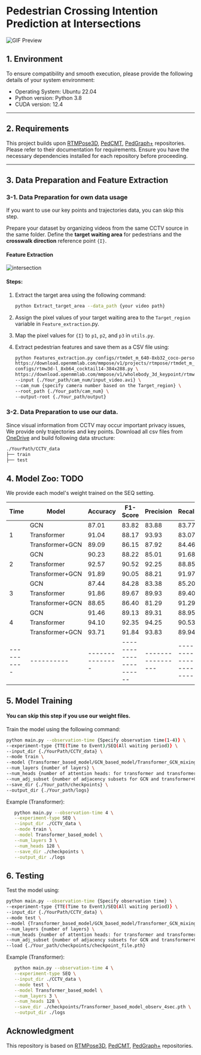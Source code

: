# Pedestrian Crossing Intention Prediction at Intersections


![GIF Preview](Geo_invariant_gif.gif)

## 1. Environment
To ensure compatibility and smooth execution, please provide the following details of your system environment:
- Operating System: Ubuntu 22.04
- Python version: Python 3.8
- CUDA version: 12.4
---

## 2. Requirements
This project builds upon [RTMPose3D](https://github.com/open-mmlab/mmpose/tree/main/projects/rtmpose), [PedCMT](https://github.com/xbchen82/PedCMT), [PedGraph+](https://github.com/RodrigoGantier/Pedestrian_graph_plus.git) repositories. Please refer to their documentation for requirements. Ensure you have the necessary dependencies installed for each repository before proceeding.

---

## 3. Data Preparation and Feature Extraction

### 3-1. Data Preparation for own data usage
If you want to use our key points and trajectories data, you can skip this step.

Prepare your dataset by organizing videos from the same CCTV source in the same folder. Define the **target waiting area** for pedestrians and the **crosswalk direction** reference point `{I}`.

#### Feature Extraction
![intersection](https://github.com/user-attachments/assets/7af85e64-2b0e-4003-9620-f53f6972462a)


#### Steps:
1. Extract the target area using the following command:
   ```bash
   python Extract_target_area --data_path {your video path}
   ```
2. Assign the pixel values of your target waiting area to the `Target_region` variable in `Feature_extraction`.py.

3. Map the pixel values for `{I}` to `p1`, `p2`, and `p3` in `utils.py`.

4. Extract pedestrian features and save them as a CSV file using:
   ```bash
   python Features_extraction.py configs/rtmdet_m_640-8xb32_coco-person.py \
   https://download.openmmlab.com/mmpose/v1/projects/rtmpose/rtmdet_m_8xb32-100e_coco-obj365-person-235e8209.pth \
   configs/rtmw3d-l_8xb64_cocktail14-384x288.py \
   https://download.openmmlab.com/mmpose/v1/wholebody_3d_keypoint/rtmw3d/rtmw3d-l_8xb64_cocktail14-384x288-794dbc78_20240626.pth \
   --input {./Your_path/cam_num/input_video.avi} \
   --cam_num {specify camera number based on the Target_region} \
   --root_path {./Your_path/cam_num} \
   --output-root {./Your_path/output}
   ```

### 3-2. Data Preparation to use our data.
Since visual information from CCTV may occur important privacy issues, We provide only trajectories and key points.
Download all csv files from [OneDrive](https://ucf-my.sharepoint.com/my?id=%2Fpersonal%2Fyo171134%5Fucf%5Fedu%2FDocuments%2FCrossing%20Dirrection%20Prediction%2FCCTV%5Fdata&login_hint=yo171134%40ucf%2Eedu) and build following data structure:

```bash
./YourPath/CCTV_data
├── train
├── test
```

## 4. Model Zoo: TODO

We provide each model's weight trained on the SEQ setting.

| Time | Model | Accuracy | F1-Score | Precision | Recall |
|----------|----------|---------------|----------------------|-----------------|--------------------|
|  | GCN | 87.01 | 83.82 | 83.88 | 83.77 | 
| 1 | Transformer | 91.04 | 88.17 | 93.93 | 83.07 | 
|  | Transformer+GCN | 89.09 | 86.15 | 87.92 | 84.46 | 
|  | GCN | 90.23 | 88.22 | 85.01 | 91.68 | 
| 2 | Transformer | 92.57 | 90.52 | 92.25 | 88.85 | 
|  | Transformer+GCN | 91.89 | 90.05 | 88.21 | 91.97 |
|  | GCN | 87.44 | 84.28 | 83.38 | 85.20 | 
| 3 | Transformer | 91.86 | 89.67 | 89.93 | 89.40 | 
|  | Transformer+GCN | 88.65 | 86.40 | 81.29 | 91.29 | 
|  | GCN | 91.46 | 89.13 | 89.31 | 88.95 | 
| 4 | Transformer | 94.10 | 92.35 | 94.25 | 90.53 | 
|  | Transformer+GCN | 93.71 | 91.84 | 93.83 | 89.94 | 
|----------|----------|---------------|----------------------|-----------------|--------------------|

## 5. Model Training 
#### You can skip this step if you use our weight files.
Train the model using the following command:

   ```bash
   python main.py --observation-time {Specify observation time(1-4)} \
   --experiment-type {TTE(Time to Event)/SEQ(All waiting period)} \
   --input_dir {./YourPath/CCTV_data} \
   --mode train \
   --model {Transformer_based_model/GCN_based_model/Transformer_GCN_mixing_model} \
   --num_layers {number of layers} \
   --num_heads {number of attention heads: for transformer and transformer+GCN} \
   --num_adj_subset {number of adjacency subsets for GCN and transformer+GCN } \
   --save_dir {./Your_path/checkpoints} \
   --output_dir {./Your_path/logs}
   ```
Example (Transformer):
```bash
   python main.py --observation-time 4 \
   --experiment-type SEQ \
   --input_dir ./CCTV_data \
   --mode train \
   --model Transformer_based_model \
   --num_layers 3 \
   --num_heads 128 \
   --save_dir ./checkpoints \
   --output_dir ./logs
```


## 6. Testing
Test the model using:
   ```bash
   python main.py --observation-time {Specify observation time} \
   --experiment-type {TTE(Time to Event)/SEQ(All waiting period)} \
   --input_dir {./YourPath/CCTV_data} \
   --mode test \
   --model {Transformer_based_model/GCN_based_model/Transformer_GCN_mixing_model} \
   --num_layers {number of layers} \
   --num_heads {number of attention heads: for transformer and transformer+GCN} \
   --num_adj_subset {number of adjacency subsets for GCN and transformer+GCN } \
   --load {./Your_path/checkpoints/checkpoint_file.pth}
   ```
Example (Transformer):
```bash
   python main.py --observation-time 4 \
   --experiment-type SEQ \
   --input_dir ./CCTV_data \
   --mode test \
   --model Transformer_based_model \
   --num_layers 3 \
   --num_heads 128 \
   --save_dir ./checkpoints/Transformer_based_model_observ_4sec.pth \
   --output_dir ./logs
```

## Acknowledgment
This repository is based on [RTMPose3D](https://github.com/open-mmlab/mmpose/tree/main/projects/rtmpose), [PedCMT](https://github.com/xbchen82/PedCMT), [PedGraph+](https://github.com/RodrigoGantier/Pedestrian_graph_plus.git) repositories. 

